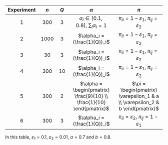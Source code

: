 | Experiment |  $n$ | $Q$ |                                $\alpha$                               |                                     $\pi$                                    |
|:----------:|:----:|:---:|:---------------------------------------------------------------------:|:----------------------------------------------------------------------------:|
|      1     |  300 |  3  |            $\alpha_i \in [0.1, 0.8], \ \sum_i \alpha_i = 1$           |           $\pi_{ii} = 1-\varepsilon_1, \ \pi_{ij} = \varepsilon_2$           |
|      2     | 1000 |  3  |                      $\alpha_i = (\frac{1}{Q})_i$                     |           $\pi_{ii} = 1-\varepsilon_1, \ \pi_{ij} = \varepsilon_2$           |
|      3     |  30  |  3  |                      $\alpha_i = (\frac{1}{Q})_i$                     |           $\pi_{ii} = 1-\varepsilon_1, \ \pi_{ij} = \varepsilon_2$           |
|      4     |  300 |  10 |                      $\alpha_i = (\frac{1}{Q})_i$                     |           $\pi_{ii} = 1-\varepsilon_1, \ \pi_{ij} = \varepsilon_2$           |
|      5     |  300 |  2  | $\alpha = \begin{pmatrix} \frac{9}{10} \\ \frac{1}{10} \end{pmatrix}$ | $\pi = \begin{pmatrix} \varepsilon_1 & a \\ \varepsilon_2 & b \end{pmatrix}$ |
|      6     |  300 |  3  |                      $\alpha_i = (\frac{1}{Q})_i$                     |          $\pi_{ii} = \varepsilon_2, \ \pi_{ij} = 1 - \varepsilon_1$          |

In this table, $\varepsilon_1 = 0.1$, $\varepsilon_2=0.01$, $a = 0.7$ and $b=0.8$.